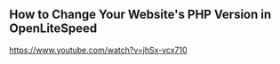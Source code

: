 ## How to Change Your Website's PHP Version in OpenLiteSpeed

https://www.youtube.com/watch?v=jhSx-vcx710



